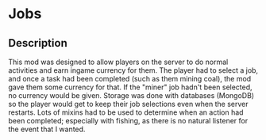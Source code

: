 # Jobs
## Description
This mod was designed to allow players on the server to do normal activities and earn ingame currency for them. The player had to select a job, and once a task had been completed (such as them mining coal), the mod gave them some currency for that. If the "miner" job hadn't been selected, no currency would be given. Storage was done with databases (MongoDB) so the player would get to keep their job selections even when the server restarts. Lots of mixins had to be used to determine when an action had been completed; especially with fishing, as there is no natural listener for the event that I wanted. 
